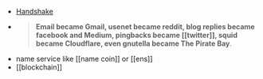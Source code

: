 - [Handshake](https://handshake.org/)
- >**Email became Gmail, usenet became reddit, blog replies became facebook and Medium, pingbacks became [[twitter]], squid became Cloudflare, even gnutella became The Pirate Bay**.
- name service like [[name coin]] or [[ens]]
- [[blockchain]]